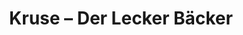 ---
title: "Kruse – Der Lecker Bäcker"
url: /lueneburg/kruse-der-lecker-baecker-am-sande/
shop: Bäckerei
---